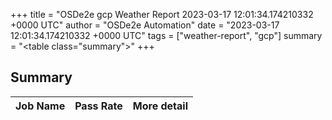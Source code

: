 +++
title = "OSDe2e gcp Weather Report 2023-03-17 12:01:34.174210332 +0000 UTC"
author = "OSDe2e Automation"
date = "2023-03-17 12:01:34.174210332 +0000 UTC"
tags = ["weather-report", "gcp"]
summary = "<table class=\"summary\"></table>"
+++
## Summary

| Job Name | Pass Rate | More detail |
|----------|-----------|-------------|




